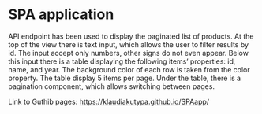 # SPA application

 API endpoint has been used to display the paginated list of products. At the top of the view there is text input, which allows the user to filter results by id. The input accept only numbers, other signs do not even appear. Below this input there is a table displaying the following items’ properties: id, name, and year. The background color of each row is taken from the color property. The table display 5 items per page. Under the table, there is a pagination component, which allows switching between pages.

 Link to Guthib pages: https://klaudiakutypa.github.io/SPAapp/
